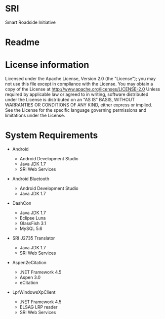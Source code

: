 # SRI
Smart Roadside Initiative

# Readme

# License information
Licensed under the Apache License, Version 2.0 (the "License"); you may not use this file except in compliance with the License. You may obtain a copy of the License at http://www.apache.org/licenses/LICENSE-2.0 Unless required by applicable law or agreed to in writing, software distributed under the License is distributed on an "AS IS" BASIS, WITHOUT WARRANTIES OR CONDITIONS OF ANY KIND, either express or implied. See the License for the specific language governing permissions and limitations under the License.

# System Requirements
* Android
  - Android Development Studio
  - Java JDK 1.7
  - SRI Web Services
	
* Android Bluetooth
  - Android Development Studio
  - Java JDK 1.7

* DashCon
  - Java JDK 1.7
  - Eclipse Luna
  - GlassFish 3.1
  - MySQL 5.6

* SRI J2735 Translator
  - Java JDK 1.7
  - SRI Web Services

* Aspen2eCitation
  - .NET Framework 4.5
  - Aspen 3.0
  - eCitation

* LprWindowsXpClient
  - .NET Framework 4.5
  - ELSAG LRP reader
  - SRI Web Services

